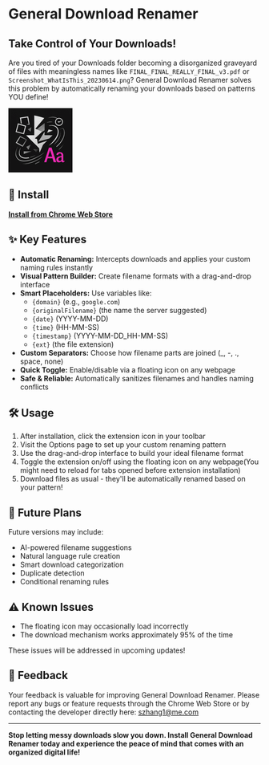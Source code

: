 # General Download Renamer

## Take Control of Your Downloads!

Are you tired of your Downloads folder becoming a disorganized graveyard of files with meaningless names like `FINAL_FINAL_REALLY_FINAL_v3.pdf` or `Screenshot_WhatIsThis_20230614.png`? General Download Renamer solves this problem by automatically renaming your downloads based on patterns YOU define!

![General Download Renamer](icons/icon128.png)

## 🚀 Install

**[Install from Chrome Web Store](https://chromewebstore.google.com/detail/pbjlahgadmnhacddhincanlcffjjjclb?utm_source=item-share-cb)**

## ✨ Key Features

- **Automatic Renaming:** Intercepts downloads and applies your custom naming rules instantly
- **Visual Pattern Builder:** Create filename formats with a drag-and-drop interface
- **Smart Placeholders:** Use variables like:
  - `{domain}` (e.g., `google.com`)
  - `{originalFilename}` (the name the server suggested)
  - `{date}` (YYYY-MM-DD)
  - `{time}` (HH-MM-SS)
  - `{timestamp}` (YYYY-MM-DD_HH-MM-SS)
  - `{ext}` (the file extension)
- **Custom Separators:** Choose how filename parts are joined (_, -, ., space, none)
- **Quick Toggle:** Enable/disable via a floating icon on any webpage
- **Safe & Reliable:** Automatically sanitizes filenames and handles naming conflicts

## 🛠️ Usage

1. After installation, click the extension icon in your toolbar
2. Visit the Options page to set up your custom renaming pattern
3. Use the drag-and-drop interface to build your ideal filename format
4. Toggle the extension on/off using the floating icon on any webpage(You might need to reload for tabs opened before extension installation)
5. Download files as usual - they'll be automatically renamed based on your pattern!

## 🔮 Future Plans

Future versions may include:
- AI-powered filename suggestions
- Natural language rule creation
- Smart download categorization
- Duplicate detection
- Conditional renaming rules

## ⚠️ Known Issues

- The floating icon may occasionally load incorrectly
- The download mechanism works approximately 95% of the time

These issues will be addressed in upcoming updates!

## 📝 Feedback

Your feedback is valuable for improving General Download Renamer. Please report any bugs or feature requests through the Chrome Web Store or by contacting the developer directly here:
szhang1@me.com

---

**Stop letting messy downloads slow you down. Install General Download Renamer today and experience the peace of mind that comes with an organized digital life!** 
